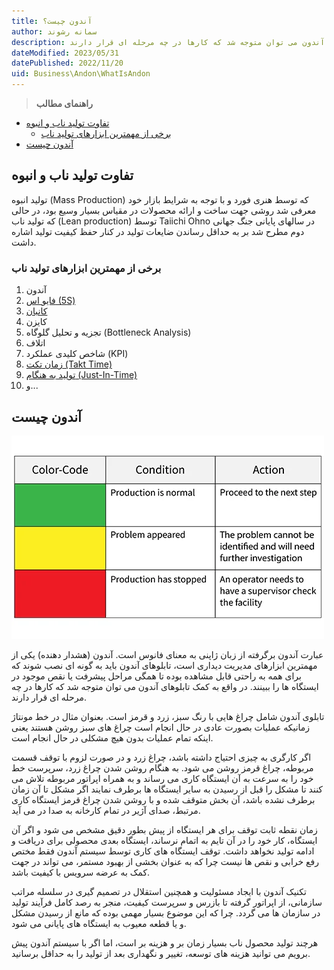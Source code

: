 ```yaml
---
title: آندون چیست؟
author: سمانه رشوند  
description: آندون (هشدار دهنده) یکی از مهمترین ابزارهای مدیریت دیداری است، در واقع به کمک تابلوهای آندون می توان متوجه شد که کارها در چه مرحله ای قرار دارند.
dateModified: 2023/05/31 
datePublished: 2022/11/20
uid: Business\Andon\WhatIsAndon
---
```

> **راهنمای مطالب**
- [تفاوت تولید ناب و انبوه](#تفاوت-تولید-ناب-و-انبوه)
    - [برخی از مهمترین ابزارهای تولید ناب](#برخی-از-مهمترین-ابزارهای-تولید-ناب)
- [آندون چیست](#آندون-چیست)

## تفاوت تولید ناب و انبوه

تولید انبوه (Mass Production) که توسط هنری فورد و با توجه به شرایط بازار خود معرفی شد روشی جهت ساخت و ارائه محصولات در مقیاس بسیار وسیع بود، در حالی که تولید ناب (Lean production) توسط Taiichi Ohno در سالهای پایانی جنگ جهانی دوم مطرح شد بر به حداقل رساندن ضایعات تولید در کنار حفظ کیفیت تولید اشاره داشت.

### برخی از مهمترین ابزارهای تولید ناب


1.  آندون
2.	[فایو اس (5S)](https://www.hooshkar.com/Wiki/Business/5S)
3.	[کانبان](https://www.hooshkar.com/Wiki/Business/WhatIsKanban)
4.	کایزن
5.	تجزیه و تحلیل گلوگاه (Bottleneck Analysis)
6.	اتلاف
7.	شاخص کلیدی عملکرد (KPI)
8.	[زمان تکت (Takt Time)](https://www.hooshkar.com/Wiki/Business/TaktTime)
9.	[تولید به هنگام (Just-In-Time)](https://www.hooshkar.com/Wiki/Production/JustInTime)
10.	و...

## آندون چیست

![آندون (Andon)](./Images/Andon.webp)

عبارت آندون برگرفته از زبان ژاپنی به معنای فانوس است. آندون (هشدار دهنده) یکی از مهمترین ابزارهای مدیریت دیداری است، تابلوهای آندون باید به گونه ای نصب شوند که برای همه به راحتی قابل مشاهده بوده تا همگی مراحل پیشرفت یا نقص موجود در ایستگاه ها را ببینند. در واقع به کمک تابلوهای آندون می توان متوجه شد که کارها در چه مرحله ای قرار دارند.

تابلوی آندون شامل چراغ هایی با رنگ سبز، زرد و قرمز است. بعنوان مثال در خط مونتاژ زمانیکه عملیات بصورت عادی در حال انجام است چراغ ‌های سبز روشن هستند یعنی اینکه تمام عملیات بدون هیچ مشکلی در حال انجام است. 

اگر کارگری به چیزی احتیاج داشته باشد، چراغ زرد و در‌ صورت لزوم با توقف قسمت مربوطه، چراغ قرمز روشن می ‌شود. به هنگام روشن شدن چراغ زرد، سرپرست خط خود را به سرعت به آن ایستگاه کاری می‌ رساند و به همراه اپراتور مربوطه تلاش می ‌کنند تا مشکل را قبل از رسیدن به سایر ایستگاه‌ ها برطرف نمایند اگر مشکل تا آن زمان برطرف ‌نشده باشد، آن بخش متوقف ‌شده و با روشن ‌شدن چراغ قرمز ایستگاه کاری مرتبط، صدای آژیر در تمام کارخانه به صدا در ‌می ‌آید.

زمان نقطه ثابت توقف برای هر ایستگاه از پیش بطور دقیق مشخص می شود و اگر آن ایستگاه، کار خود را در آن تایم به اتمام نرساند، ایستگاه بعدی محصولی برای دریافت و ادامه تولید نخواهد داشت. توقف ایستگاه های کاری توسط سیستم آندون فقط مختص رفع خرابی و نقص ها نیست چرا که به عنوان بخشی از بهبود مستمر، می ‌تواند در جهت کمک به عرضه سرویس با کیفیت باشد.

تکنیک آندون با ایجاد مسئولیت و همچنین استقلال در تصمیم ‌گیری در سلسله مراتب سازمانی، از اپراتور گرفته تا بازرس و سرپرست ‌کیفیت، منجر به رصد ‌کامل فرآیند تولید در ‌سازمان ها می‌ گردد. چرا که این موضوع بسیار مهمی بوده که مانع از رسیدن مشکل و یا قطعه معیوب به ایستگاه‌ های پایانی می ‌شود.

هرچند تولید محصول ناب بسیار زمان بر و هزینه بر است، اما اگر با سیستم آندون پیش برویم می توانید هزینه های توسعه، تغییر و نگهداری بعد از تولید را به حداقل برسانید. 


[تفاوت تولید ناب و انبوه]: #تفاوت-تولید-ناب-و-انبوه
[برخی از مهمترین ابزارهای تولید ناب]: #برخی-از-مهمترین-ابزارهای-تولید-ناب
[آندون (Andon) چیست؟]: #آندون-andon-چیست؟